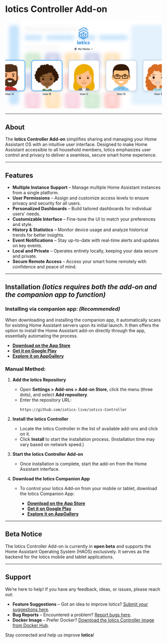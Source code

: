 # Iotics Controller Add-on  
![Iotics Dashboard](https://github.com/iotics-live/iotics-Controller/blob/master/iotics/Images/screenshot-003.png?raw=true)  

---

## About  
The **Iotics Controller Add-on** simplifies sharing and managing your Home Assistant OS with an intuitive user interface. Designed to make Home Assistant accessible to all household members, Iotics emphasizes user control and privacy to deliver a seamless, secure smart home experience.  

---

## Features  
- **Multiple Instance Support** – Manage multiple Home Assistant instances from a single platform.  
- **User Permissions** – Assign and customize access levels to ensure privacy and security for all users.  
- **Personalized Dashboards** – Build tailored dashboards for individual users' needs.  
- **Customizable Interface** – Fine-tune the UI to match your preferences and style.  
- **History & Statistics** – Monitor device usage and analyze historical trends for better insights.  
- **Event Notifications** – Stay up-to-date with real-time alerts and updates on key events.  
- **Local and Private** – Operates entirely locally, keeping your data secure and private.  
- **Secure Remote Access** – Access your smart home remotely with confidence and peace of mind.  

---

## Installation *(Iotics requires both the add-on and the companion app to function)*  

### **Installing via companion app:** *(Recommended)*  
When downloading and installing the companion app, it automatically scans for existing Home Assistant servers upon its initial launch. It then offers the option to install the Home Assistant add-on directly through the app, essentially automating the process.  

- **[Download on the App Store](https://apps.apple.com/us/app/iotics-for-home-assistant/id1534768325)**  
- **[Get it on Google Play](https://play.google.com/store/apps/details?id=live.iotics.iotics&pli=1)**  
- **[Explore it on AppGallery](https://appgallery.huawei.com/app/C106708521)**  

### **Manual Method:**  
1. **Add the Iotics Repository**  
   - Open **Settings > Add-ons > Add-on Store**, click the menu (three dots), and select **Add repository**.  
   - Enter the repository URL:  
     ```text
     https://github.com/iotics-live/iotics-Controller
     ```  

2. **Install the Iotics Controller**  
   - Locate the Iotics Controller in the list of available add-ons and click on it.  
   - Click **Install** to start the installation process. (Installation time may vary based on network speed.)  

3. **Start the Iotics Controller Add-on**  
   - Once installation is complete, start the add-on from the Home Assistant interface.  

4. **Download the Iotics Companion App**  
   - To control your Iotics Add-on from your mobile or tablet, download the Iotics Companion App:  

     - **[Download on the App Store](https://apps.apple.com/us/app/iotics-for-home-assistant/id1534768325)**  
     - **[Get it on Google Play](https://play.google.com/store/apps/details?id=live.iotics.iotics&pli=1)**  
     - **[Explore it on AppGallery](https://appgallery.huawei.com/app/C106708521)**  

---

## Beta Notice  
The Iotics Controller Add-on is currently in **open beta** and supports the Home Assistant Operating System (HAOS) exclusively. It serves as the backend for the Iotics mobile and tablet applications.  

---

## Support  
We’re here to help! If you have any feedback, ideas, or issues, please reach out:  

- **Feature Suggestions** – Got an idea to improve Iotics? [Submit your suggestions here](https://github.com/iotics-live/iotics-Controller/issues/new?assignees=&labels=enhancement&template=feature_request.md&title=).  
- **Bug Reports** – Encountered a problem? [Report bugs here](https://github.com/iotics-live/iotics-Controller/issues/new?assignees=&labels=bug&template=bug_report.md&title=).  
- **Docker Image** – Prefer Docker? [Download the Iotics Controller image from Docker Hub](https://hub.docker.com/r/iotics/iotics-controller).  

Stay connected and help us improve **Iotics**!  
